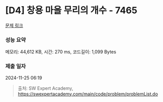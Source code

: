 # [D4] 창용 마을 무리의 개수 - 7465 

[문제 링크](https://swexpertacademy.com/main/code/problem/problemDetail.do?contestProbId=AWngfZVa9XwDFAQU) 

### 성능 요약

메모리: 44,612 KB, 시간: 270 ms, 코드길이: 1,099 Bytes

### 제출 일자

2024-11-25 06:19



> 출처: SW Expert Academy, https://swexpertacademy.com/main/code/problem/problemList.do